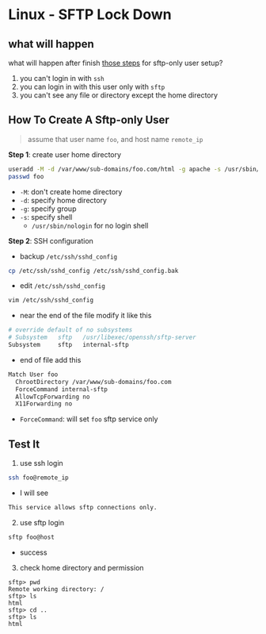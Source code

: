 # Linux - SFTP Lock Down

## what will happen

what will happen after finish [those steps](#how-to-create-a-sftp-only-user) for sftp-only user setup?

1. you can't login in with `ssh`
2. you can login in with this user only with `sftp`
3. you can't see any file or directory except the home directory

## How To Create A Sftp-only User

> assume that user name `foo`, and host name `remote_ip`

**Step 1**: create user home directory

```sh
useradd -M -d /var/www/sub-domains/foo.com/html -g apache -s /usr/sbin/nologin foo
passwd foo
```

- `-M`: don't create home directory
- `-d`: specify home directory
- `-g`: specify group
- `-s`: specify shell
  - `/usr/sbin/nologin` for no login shell

**Step 2**: SSH configuration

- backup `/etc/ssh/sshd_config`

```sh
cp /etc/ssh/sshd_config /etc/ssh/sshd_config.bak
```

- edit `/etc/ssh/sshd_config`

```sh
vim /etc/ssh/sshd_config
```

- near the end of the file modify it like this

```sh
# override default of no subsystems
# Subsystem   sftp   /usr/libexec/openssh/sftp-server
Subsystem     sftp   internal-sftp
```

- end of file add this

```sh
Match User foo
  ChrootDirectory /var/www/sub-domains/foo.com
  ForceCommand internal-sftp
  AllowTcpForwarding no
  X11Forwarding no
```

- `ForceCommand`: will set `foo` sftp service only

## Test It

1. use ssh login

```sh
ssh foo@remote_ip
```

- I will see

```sh
This service allows sftp connections only.
```

2. use sftp login

```sh
sftp foo@host
```

- success

3. check home directory and permission

```
sftp> pwd
Remote working directory: /
sftp> ls
html
sftp> cd ..
sftp> ls
html
```

